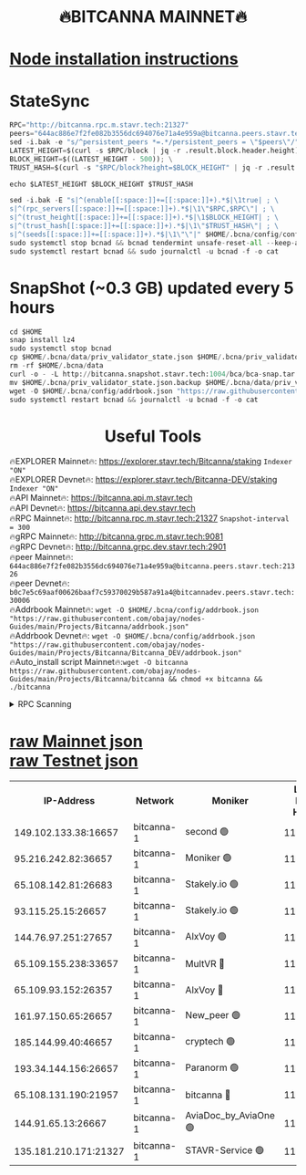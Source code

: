 <h1 align="center"> 🔥BITCANNA MAINNET🔥</h1>


[Node installation instructions](https://github.com/obajay/nodes-Guides/tree/main/Projects/Bitcanna)
=

# StateSync
```python
RPC="http://bitcanna.rpc.m.stavr.tech:21327"
peers="644ac886e7f2fe082b3556dc694076e71a4e959a@bitcanna.peers.stavr.tech:21326"
sed -i.bak -e "s/^persistent_peers *=.*/persistent_peers = \"$peers\"/" $HOME/.bcna/config/config.toml
LATEST_HEIGHT=$(curl -s $RPC/block | jq -r .result.block.header.height); \
BLOCK_HEIGHT=$((LATEST_HEIGHT - 500)); \
TRUST_HASH=$(curl -s "$RPC/block?height=$BLOCK_HEIGHT" | jq -r .result.block_id.hash)

echo $LATEST_HEIGHT $BLOCK_HEIGHT $TRUST_HASH

sed -i.bak -E "s|^(enable[[:space:]]+=[[:space:]]+).*$|\1true| ; \
s|^(rpc_servers[[:space:]]+=[[:space:]]+).*$|\1\"$RPC,$RPC\"| ; \
s|^(trust_height[[:space:]]+=[[:space:]]+).*$|\1$BLOCK_HEIGHT| ; \
s|^(trust_hash[[:space:]]+=[[:space:]]+).*$|\1\"$TRUST_HASH\"| ; \
s|^(seeds[[:space:]]+=[[:space:]]+).*$|\1\"\"|" $HOME/.bcna/config/config.toml
sudo systemctl stop bcnad && bcnad tendermint unsafe-reset-all --keep-addr-book
sudo systemctl restart bcnad && sudo journalctl -u bcnad -f -o cat
```
# SnapShot (~0.3 GB) updated every 5 hours
```python
cd $HOME
snap install lz4
sudo systemctl stop bcnad
cp $HOME/.bcna/data/priv_validator_state.json $HOME/.bcna/priv_validator_state.json.backup
rm -rf $HOME/.bcna/data
curl -o - -L http://bitcanna.snapshot.stavr.tech:1004/bca/bca-snap.tar.lz4 | lz4 -c -d - | tar -x -C $HOME/.bcna --strip-components 2
mv $HOME/.bcna/priv_validator_state.json.backup $HOME/.bcna/data/priv_validator_state.json
wget -O $HOME/.bcna/config/addrbook.json "https://raw.githubusercontent.com/obajay/nodes-Guides/main/Projects/Bitcanna/addrbook.json"
sudo systemctl restart bcnad && journalctl -u bcnad -f -o cat
```

 <h1 align="center"> Useful Tools</h1>

🔥EXPLORER Mainnet🔥:    https://explorer.stavr.tech/Bitcanna/staking          `Indexer "ON"` \
🔥EXPLORER Devnet🔥:     https://explorer.stavr.tech/Bitcanna-DEV/staking     `Indexer "ON"` \
🔥API Mainnet🔥:         https://bitcanna.api.m.stavr.tech \
🔥API Devnet🔥:          https://bitcanna.api.dev.stavr.tech \
🔥RPC Mainnet🔥:         http://bitcanna.rpc.m.stavr.tech:21327         `Snapshot-interval = 300` \
🔥gRPC Mainnet🔥:        http://bitcanna.grpc.m.stavr.tech:9081 \
🔥gRPC Devnet🔥:         http://bitcanna.grpc.dev.stavr.tech:2901 \
🔥peer Mainnet🔥:        `644ac886e7f2fe082b3556dc694076e71a4e959a@bitcanna.peers.stavr.tech:21326` \
🔥peer Devnet🔥:         `b0c7e5c69aaf00626baaf7c59370029b587a91a4@bitcannadev.peers.stavr.tech:30006` \
🔥Addrbook Mainnet🔥:    ```wget -O $HOME/.bcna/config/addrbook.json "https://raw.githubusercontent.com/obajay/nodes-Guides/main/Projects/Bitcanna/addrbook.json"``` \
🔥Addrbook Devnet🔥:    ```wget -O $HOME/.bcna/config/addrbook.json "https://raw.githubusercontent.com/obajay/nodes-Guides/main/Projects/Bitcanna/Bitcanna_DEV/addrbook.json"``` \
🔥Auto_install script Mainnet🔥:```wget -O bitcanna https://raw.githubusercontent.com/obajay/nodes-Guides/main/Projects/Bitcanna/bitcanna && chmod +x bitcanna && ./bitcanna```



<details>
<summary>RPC Scanning</summary>

<h2 align="center"> We scan nodes in real time every 4 hours. And we provide the final result of RPC endpoints.
We cannot influence the operation of these nodes in any way. </h2>


```python
If Voting Power is higher than 0 --> then the Node is a validator of the network and may be subject to attack and be a potential threat to the chain.
```
```python
We marked such validators with a red symbol
```

</details>

[raw Mainnet json](https://rpc-check.bcam.stavr.tech/bcam/rpc-bcam-result.json) \
[raw Testnet json](https://github.com/obajay/StateSync-snapshots/tree/main/Projects/Bitcanna/Rpc-Check-Testnet)
=



<table><tr><th>IP-Address</th><th>Network</th><th>Moniker</th><th>Latest Block Height</th><th>Earliest Block Height</th><th>Catching Up</th><th>Tx Index</th><th>Voting Power</th><th>Scan Time</th></tr><tr><td>149.102.133.38:16657</td><td>bitcanna-1</td><td>second 🟢</td><td>11777995</td><td>1</td><td>False</td><td>on</td><td>0</td><td>2023-12-21T18:33:47.287606506UTC</td></tr><tr><td>95.216.242.82:36657</td><td>bitcanna-1</td><td>Moniker 🟢</td><td>11777987</td><td>5776907</td><td>False</td><td>on</td><td>0</td><td>2023-12-21T18:32:53.113153572UTC</td></tr><tr><td>65.108.142.81:26683</td><td>bitcanna-1</td><td>Stakely.io 🟢</td><td>11777991</td><td>6152001</td><td>False</td><td>on</td><td>0</td><td>2023-12-21T18:33:14.749749988UTC</td></tr><tr><td>93.115.25.15:26657</td><td>bitcanna-1</td><td>Stakely.io 🟢</td><td>11777990</td><td>6520001</td><td>False</td><td>on</td><td>0</td><td>2023-12-21T18:33:08.228872748UTC</td></tr><tr><td>144.76.97.251:27657</td><td>bitcanna-1</td><td>AlxVoy 🟢</td><td>11777994</td><td>8805201</td><td>False</td><td>on</td><td>0</td><td>2023-12-21T18:33:37.632389380UTC</td></tr><tr><td>65.109.155.238:33657</td><td>bitcanna-1</td><td>MultVR 🔴</td><td>11777992</td><td>9933415</td><td>False</td><td>on</td><td>350164</td><td>2023-12-21T18:33:21.668436416UTC</td></tr><tr><td>65.109.93.152:26357</td><td>bitcanna-1</td><td>AlxVoy 🔴</td><td>11777996</td><td>10824001</td><td>False</td><td>on</td><td>1391603</td><td>2023-12-21T18:33:47.918053472UTC</td></tr><tr><td>161.97.150.65:26657</td><td>bitcanna-1</td><td>New_peer 🟢</td><td>11777991</td><td>11334001</td><td>False</td><td>on</td><td>0</td><td>2023-12-21T18:33:15.161895686UTC</td></tr><tr><td>185.144.99.40:46657</td><td>bitcanna-1</td><td>cryptech 🟢</td><td>11777987</td><td>11528001</td><td>False</td><td>on</td><td>0</td><td>2023-12-21T18:32:50.718808101UTC</td></tr><tr><td>193.34.144.156:26657</td><td>bitcanna-1</td><td>Paranorm 🟢</td><td>11777993</td><td>11645501</td><td>False</td><td>on</td><td>0</td><td>2023-12-21T18:33:26.363258533UTC</td></tr><tr><td>65.108.131.190:21957</td><td>bitcanna-1</td><td>bitcanna 🔴</td><td>11777993</td><td>11677993</td><td>False</td><td>on</td><td>408520</td><td>2023-12-21T18:33:26.111551150UTC</td></tr><tr><td>144.91.65.13:26667</td><td>bitcanna-1</td><td>AviaDoc_by_AviaOne 🟢</td><td>11777993</td><td>11766001</td><td>False</td><td>on</td><td>0</td><td>2023-12-21T18:33:32.817426522UTC</td></tr><tr><td>135.181.210.171:21327</td><td>bitcanna-1</td><td>STAVR-Service 🟢</td><td>11777994</td><td>11775001</td><td>False</td><td>on</td><td>0</td><td>2023-12-21T18:33:37.325677524UTC</td></tr></table>
